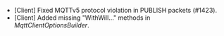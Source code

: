 * [Client] Fixed MQTTv5 protocol violation in PUBLISH packets (#1423).
* [Client] Added missing "WithWill..." methods in _MqttClientOptionsBuilder_.